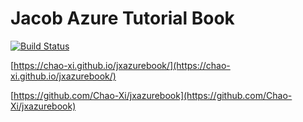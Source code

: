 # Jacob Azure Tutorial Book

[![Build Status](https://travis-ci.com/Chao-Xi/jxazurebook.svg?branch=main)](https://travis-ci.com/Chao-Xi/jxazurebook)

[https://chao-xi.github.io/jxazurebook/](https://chao-xi.github.io/jxazurebook/)

[https://github.com/Chao-Xi/jxazurebook](https://github.com/Chao-Xi/jxazurebook)